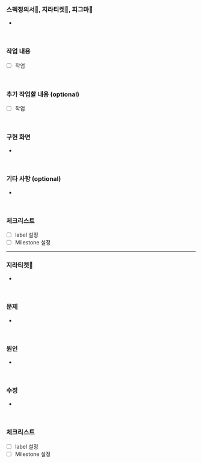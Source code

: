 ### 스펙정의서📄, 지라티켓🎫, 피그마🎨

-

<br>

### 작업 내용

- [ ] 작업
 
<br>

### 추가 작업할 내용 (optional)

- [ ] 작업

<br>

### 구현 화면

-

<br>

### 기타 사항 (optional)

-

<br>

### 체크리스트
- [ ] label 설정 
- [ ] Milestone 설정

---

### 지라티켓🎫

-

<br>

### 문제

-

<br>

### 원인 

-

<br>

### 수정 

-

<br>


### 체크리스트
- [ ] label 설정 
- [ ] Milestone 설정
